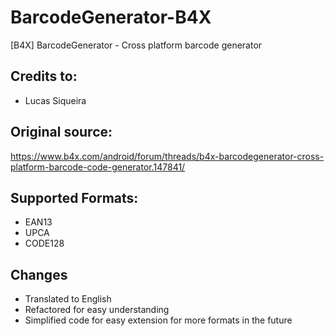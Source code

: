 # BarcodeGenerator-B4X
[B4X] BarcodeGenerator - Cross platform barcode generator

## Credits to:
- Lucas Siqueira

## Original source:
  https://www.b4x.com/android/forum/threads/b4x-barcodegenerator-cross-platform-barcode-code-generator.147841/

## Supported Formats:
- EAN13
- UPCA
- CODE128

## Changes
- Translated to English
- Refactored for easy understanding
- Simplified code for easy extension for more formats in the future
